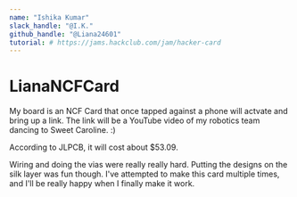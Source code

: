 ```yaml
---
name: "Ishika Kumar"
slack_handle: "@I.K."
github_handle: "@Liana24601"
tutorial: # https://jams.hackclub.com/jam/hacker-card
---
```


# LianaNCFCard

<!-- Describe your board in 2-3 sentences. What are you making? What will it do? --> 
My board is an NCF Card that once tapped against a phone will actvate and bring up a link. The link will be a YouTube video of my robotics team dancing to Sweet Caroline. :)

<!-- How much is it going to cost? -->
According to JLPCB, it will cost about $53.09.

<!-- Tell us a little bit about your design process. What were some challenges? What helped? ***Totally optional*** -->
Wiring and doing the vias were really really hard. Putting the designs on the silk layer was fun though. I've attempted to make this card multiple times, and I'll be really happy when I finally make it work.
